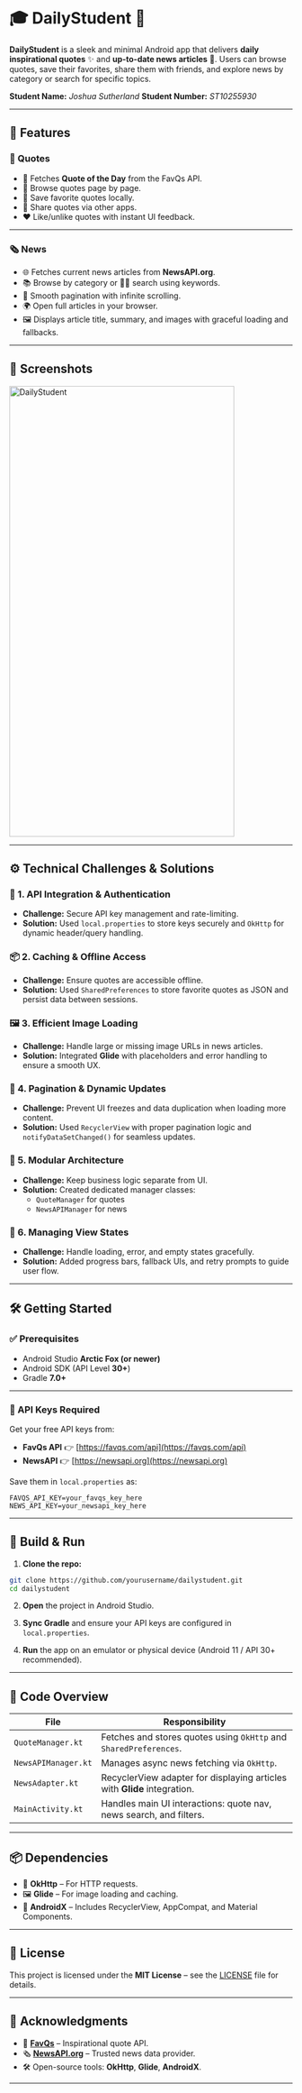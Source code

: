 # 🎓 DailyStudent 📱

**DailyStudent** is a sleek and minimal Android app that delivers **daily inspirational quotes** ✨ and **up-to-date news articles** 📰. Users can browse quotes, save their favorites, share them with friends, and explore news by category or search for specific topics.

**Student Name:** *Joshua Sutherland* 
**Student Number:** *ST10255930*

---

## 🚀 Features

### 💬 Quotes
- 🌟 Fetches **Quote of the Day** from the FavQs API.
- 📖 Browse quotes page by page.
- 💾 Save favorite quotes locally.
- 🔗 Share quotes via other apps.
- ❤️ Like/unlike quotes with instant UI feedback.

---

### 🗞 News
- 🌐 Fetches current news articles from **NewsAPI.org**.
- 📚 Browse by category or 🕵️‍♂️ search using keywords.
- 🔄 Smooth pagination with infinite scrolling.
- 🌍 Open full articles in your browser.
- 🖼 Displays article title, summary, and images with graceful loading and fallbacks.

---

## 📸 Screenshots

<img width="400" height="800" alt="DailyStudent" src="https://github.com/user-attachments/assets/86e98a18-bff6-4e79-8283-3ee066331976" />

---

## ⚙️ Technical Challenges & Solutions

### 🔑 1. API Integration & Authentication
- **Challenge:** Secure API key management and rate-limiting.
- **Solution:** Used `local.properties` to store keys securely and `OkHttp` for dynamic header/query handling.

### 📦 2. Caching & Offline Access
- **Challenge:** Ensure quotes are accessible offline.
- **Solution:** Used `SharedPreferences` to store favorite quotes as JSON and persist data between sessions.

### 🖼 3. Efficient Image Loading
- **Challenge:** Handle large or missing image URLs in news articles.
- **Solution:** Integrated **Glide** with placeholders and error handling to ensure a smooth UX.

### 🔄 4. Pagination & Dynamic Updates
- **Challenge:** Prevent UI freezes and data duplication when loading more content.
- **Solution:** Used `RecyclerView` with proper pagination logic and `notifyDataSetChanged()` for seamless updates.

### 🧩 5. Modular Architecture
- **Challenge:** Keep business logic separate from UI.
- **Solution:** Created dedicated manager classes:
  - `QuoteManager` for quotes
  - `NewsAPIManager` for news

### 📶 6. Managing View States
- **Challenge:** Handle loading, error, and empty states gracefully.
- **Solution:** Added progress bars, fallback UIs, and retry prompts to guide user flow.

---

## 🛠 Getting Started

### ✅ Prerequisites

- Android Studio **Arctic Fox (or newer)**
- Android SDK (API Level **30+**)
- Gradle **7.0+**

---

### 🔐 API Keys Required

Get your free API keys from:
- **FavQs API** 👉 [https://favqs.com/api](https://favqs.com/api)
- **NewsAPI** 👉 [https://newsapi.org](https://newsapi.org)

Save them in `local.properties` as:
```properties
FAVQS_API_KEY=your_favqs_key_here
NEWS_API_KEY=your_newsapi_key_here
```

---

## 🧪 Build & Run

1. **Clone the repo:**
```bash
git clone https://github.com/yourusername/dailystudent.git
cd dailystudent
```

2. **Open** the project in Android Studio.

3. **Sync Gradle** and ensure your API keys are configured in `local.properties`.

4. **Run** the app on an emulator or physical device (Android 11 / API 30+ recommended).

---

## 🧠 Code Overview

| File | Responsibility |
|------|----------------|
| `QuoteManager.kt` | Fetches and stores quotes using `OkHttp` and `SharedPreferences`. |
| `NewsAPIManager.kt` | Manages async news fetching via `OkHttp`. |
| `NewsAdapter.kt` | RecyclerView adapter for displaying articles with **Glide** integration. |
| `MainActivity.kt` | Handles main UI interactions: quote nav, news search, and filters. |

---

## 📦 Dependencies

- 🔌 **OkHttp** – For HTTP requests.
- 🖼 **Glide** – For image loading and caching.
- 🧱 **AndroidX** – Includes RecyclerView, AppCompat, and Material Components.

---

## 📜 License

This project is licensed under the **MIT License** – see the [LICENSE](LICENSE) file for details.

---

## 🙌 Acknowledgments

- 💬 **[FavQs](https://favqs.com/api)** – Inspirational quote API.
- 🗞 **[NewsAPI.org](https://newsapi.org)** – Trusted news data provider.
- 🛠 Open-source tools: **OkHttp**, **Glide**, **AndroidX**.

---
